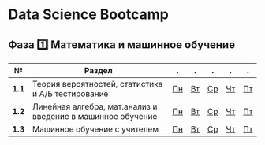 # Data Science Bootcamp

## Фаза 1️⃣ Математика и машинное обучение

|№|Раздел|.|.|.|.|.|
|-|-|-|-|-|-|-|
|**1.1**| Теория вероятностей, статистика и А/Б тестирование ⁣⁣⁣⁣⁣⁣| [Пн](04-stat/04-01-task.ipynb)| [Вт](04-stat/04-02-task.ipynb)| [Ср](04-stat/)| [Чт](04-stat/)| [Пт](04-stat/)   |
|**1.2**| Линейная алгебра, мат.анализ и введение в машинное обучение|[Пн](05-math/05-01-task.ipynb)| [Вт](05-math/05-02-task.ipynb)| [Ср](05-math/05-03-task.ipynb)| [Чт](05-math/05-04-task.ipynb)| [Пт](05-math/05-05-task.ipynb) |
|**1.3**| Машинное обучение с учителем| [Пн](06-supervised/06-01-task.ipynb)| [Вт](06-supervised/06-02-task.ipynb)| [Ср](06-supervised/)| [Чт](06-supervised/)| [Пт](06-supervised/)   |
